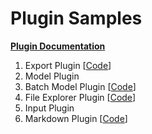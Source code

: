 # Plugin Samples

[__Plugin Documentation__](https://docs.ango.ai/custom-plugins/custom-plugin-documentation-wip)


1. Export Plugin [[Code](export_plugin.py)]
2. Model Plugin
3. Batch Model Plugin [[Code](batch_model_plugin.py)]
4. File Explorer Plugin [[Code](file_explorer_plugin.py)]
5. Input Plugin
6. Markdown Plugin [[Code](markdown_plugin.py)]
